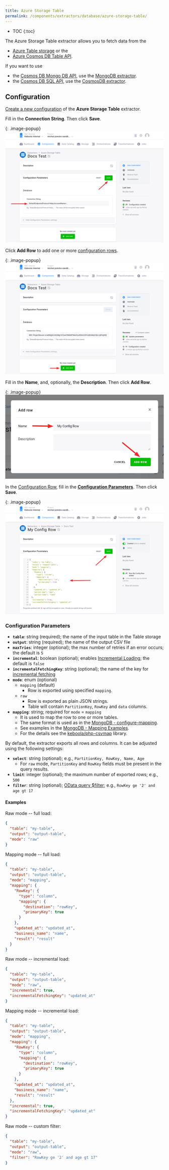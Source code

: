```yaml
---
title: Azure Storage Table
permalink: /components/extractors/database/azure-storage-table/
---
```


* TOC
{:toc}

The Azure Storage Table extractor allows you to fetch data from the
- [Azure Table storage](https://azure.microsoft.com/en-us/services/storage/tables) or the
- [Azure Cosmos DB Table API](https://docs.microsoft.com/en-us/azure/cosmos-db/table-introduction).

If you want to use
- the [Cosmos DB Mongo DB API](https://docs.microsoft.com/en-us/azure/cosmos-db/mongodb-introduction), use the [MongoDB extractor](/components/extractors/database/mongodb/).
- the [Cosmos DB SQL API](https://docs.microsoft.com/en-us/azure/cosmos-db/tutorial-query-sql-api), use the [CosmosDB extractor](/components/extractors/database/cosmosdb/).

## Configuration
[Create a new configuration](/components/#creating-component-configuration) of the **Azure Storage Table** extractor.  

Fill in the **Connection String**. Then click **Save**.

{: .image-popup}
![Screenshot - Extractor configuration](/components/extractors/database/azure-storage-table/config.png)

Click **Add Row** to add one or more [configuration rows](/components/#configuration-rows).

{: .image-popup}
![Screenshot - Extractor configuration](/components/extractors/database/azure-storage-table/add-row.png)

Fill in the **Name**, and, optionally, the **Description**. Then click **Add Row**.

{: .image-popup}
![Screenshot - Extractor configuration](/components/extractors/database/azure-storage-table/add-row-modal.png)

In the [Configuration Row](/components/#configuration-rows), fill in 
the [**Configuration Parameters**](#configuration-parameters). Then click **Save**. 

{: .image-popup}
![Screenshot - Extractor configuration](/components/extractors/database/azure-storage-table/row.png)

### Configuration Parameters

- **`table`**: string (required); the name of the input table in the Table storage
- **`output`**: string (required); the name of the output CSV file
- **`maxTries`**: integer (optional); the max number of retries if an error occurs; the default is `5`
- **`incremental`**: boolean (optional); enables [Incremental Loading](https://help.keboola.com/storage/tables/#incremental-loading); the default is `false`
- **`incrementalFetchingKey`**: string (optional); the name of the key for [incremental fetching](https://help.keboola.com/components/extractors/database/#incremental-fetching)
- **`mode`**: enum (optional)
  - `mapping` (default) 
    - Row is exported using specified `mapping`.
  - `raw` 
    - Row is exported as plain JSON strings. 
    - Table will contain `PartitionKey`, `RowKey` and `data` columns.
- **`mapping`**: string; required for `mode` = `mapping`
  - It is used to map the row to one or more tables.
  - The same format is used as in the [MongoDB - configure-mapping](/components/extractors/database/mongodb/#configure-mapping).
  - See examples in the [MongoDB - Mapping Examples](/components/extractors/database/mongodb/mapping/).
  - For the details see the [keboola/php-csvmap](https://github.com/keboola/php-csvmap) library.

By default, the extractor exports all rows and columns. It can be adjusted using the following settings:
- **`select`**: string (optional); e.g., `PartitionKey, RowKey, Name, Age`
  - For `raw` mode, `PartitionKey` and `RowKey` fields must be present in the query results.
- **`limit`**: integer (optional); the maximum number of exported rows; e.g., `500`
- **`filter`**: string (optional); [OData query $filter](https://docs.microsoft.com/en-us/azure/search/search-query-odata-filter); e.g., `RowKey ge '2' and age gt 17`
  
#### Examples

Raw mode -- full load:
```json
{
  "table": "my-table",
  "output": "output-table",
  "mode": "raw"
}
```

Mapping mode -- full load:
```json
{
  "table": "my-table",
  "output": "output-table",
  "mode": "mapping",
  "mapping": {
    "RowKey": {
      "type": "column",
      "mapping": {
        "destination": "rowKey",
        "primaryKey": true
      }
    },
    "updated_at": "updated_at",
    "business_name": "name",
    "result": "result"
  }
}
```

Raw mode -- incremental load:
```json
{
  "table": "my-table",
  "output": "output-table",
  "mode": "raw",
  "incremental": true,
  "incrementalFetchingKey": "updated_at"
}
```

Mapping mode -- incremental load:
```json
{
  "table": "my-table",
  "output": "output-table",
  "mode": "mapping",
  "mapping": {
    "RowKey": {
      "type": "column",
      "mapping": {
        "destination": "rowKey",
        "primaryKey": true
      }
    },
    "updated_at": "updated_at",
    "business_name": "name",
    "result": "result"
  },
  "incremental": true,
  "incrementalFetchingKey": "updated_at"
}
```

Raw mode -- custom filter:
```json
{
  "table": "my-table",
  "output": "output-table",
  "mode": "raw",
  "filter": "RowKey ge '2' and age gt 17"
}
```
